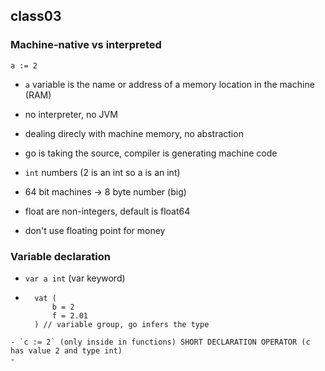 ## class03

### Machine-native vs interpreted

`a := 2`
- `a` variable is the name or address of a memory location in the machine (RAM)
- no interpreter, no JVM
- dealing direcly with machine memory, no abstraction
- go is taking the source, compiler is generating machine code

- `int` numbers (2 is an int so a is an int)
- 64 bit machines -> 8 byte number (big)
- float are non-integers, default is float64
- don't use floating point for money

### Variable declaration

- `var a int` (var keyword)
- ```
    vat (
        b = 2
        f = 2.01
    ) // variable group, go infers the type
``` 
- `c := 2` (only inside in functions) SHORT DECLARATION OPERATOR (c has value 2 and type int)
- 